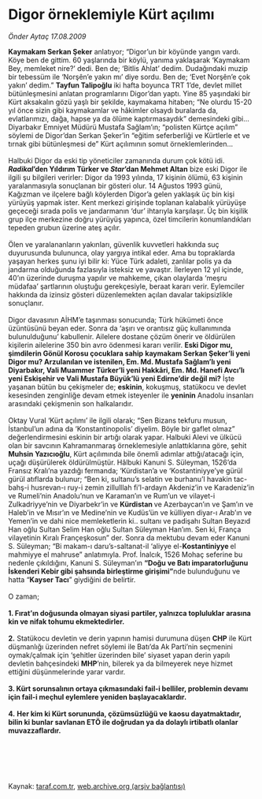 # Digor örneklemiyle Kürt açılımı

*Önder Aytaç 17.08.2009*

<div class="taraf_structure_2col_1zq">
<div class="margen_n">



 <p><b>Kaymakam Serkan Şeker</b> anlatıyor; “Digor’un bir köyünde yangın vardı. Köye ben de gittim. 60 yaşlarında bir köylü, yanıma yaklaşarak ‘Kaymakam Bey, memleket nire?’ dedi. Ben de; ‘Bitlis Ahlat’ dedim. Dudağındaki muzip bir tebessüm ile ‘Norşên’e yakın mı’ diye sordu. Ben de; ‘Evet Norşên’e çok yakın’ dedim.” <b>Tayfun Talipoğlu</b> iki hafta boyunca TRT 1’de, devlet millet bütünleşmesini anlatan programlarını Digor’dan yaptı. Yine 85 yaşındaki bir Kürt aksakalın gözü yaşlı bir şekilde, kaymakama hitaben; “Ne olurdu 15-20 yıl önce sizin gibi kaymakamlar ve hâkimler olsaydı buralarda da, evlatlarımızı, dağa, hapse ya da ölüme kaptırmasaydık” demesindeki gibi... Diyarbakır Emniyet Müdürü Mustafa Sağlam’ın; “polisten Kürtçe açılım” söylemi de Digor’dan Serkan Şeker’in “eğitim seferberliği ve Kürtlerle et ve tırnak gibi bütünleşmesi de” Kürt açılımının somut örneklemlerinden... <br/><br/>Halbuki Digor da eski tip yöneticiler zamanında durum çok kötü idi. <b><i>Radikal</i>’den Yıldırım Türker ve <i>Star</i>’dan Mehmet Altan</b> bize eski Digor ile ilgili şu bilgileri verirler: Digor da 1993 yılında, 17 kişinin ölümü, 63 kişinin yaralanmasıyla sonuçlanan bir gösteri olur. 14 Ağustos 1993 günü, Kağızman ve ilçelere bağlı köylerden Digor’a gelen yaklaşık üç bin kişi yürüyüş yapmak ister. Kent merkezi girişinde toplanan kalabalık yürüyüşe geçeceği sırada polis ve jandarmanın ‘dur’ ihtarıyla karşılaşır. Üç bin kişilik grup ilçe merkezine doğru yürüyüş yapınca, özel timcilerin konumlandıkları tepeden grubun üzerine ateş açılır. <br/><br/>Ölen ve yaralananların yakınları, güvenlik kuvvetleri hakkında suç duyurusunda bulununca, olay yargıya intikal eder. Ama bu topraklarda yaşayan herkes şunu iyi bilir ki: Yüce Türk adaleti, zanlılar polis ya da jandarma olduğunda fazlasıyla isteksiz ve yavaştır. İlerleyen 12 yıl içinde, 40’ın üzerinde duruşma yapılır ve mahkeme, çıkan olaylarda ‘meşru müdafaa’ şartlarının oluştuğu gerekçesiyle, beraat kararı verir. Eylemciler hakkında da izinsiz gösteri düzenlemekten açılan davalar takipsizlikle sonuçlanır. <br/><br/>Digor davasının AİHM’e taşınması sonucunda; Türk hükümeti önce üzüntüsünü beyan eder. Sonra da ‘aşırı ve orantısız güç kullanımında bulunulduğunu’ kabullenir. Ailelere dostane çözüm önerir ve öldürülen kişilerin ailelerine 350 bin avro ödenmesi kararı verilir. <b>Eski Digor mu, şimdilerin Gönül Korosu çocuklara sahip</b> <b>kaymakam Serkan Şeker’li yeni Digor mu? Arzulanılan ve istenilen, Em. Md. Mustafa Sağlam’lı yeni Diyarbakır, Vali Muammer Türker’li yeni Hakkâri, Em. Md. Hanefi Avcı’lı yeni Eskişehir ve Vali Mustafa Büyük’lü yeni Edirne’dir değil mi?</b> İşte yaşanan bütün bu çekişmeler de; <b>eskinin</b>, kokuşmuş, statükocu ve devlet kesesinden zenginliğe devam etmek isteyenler ile <b>yeninin</b> Anadolu insanları arasındaki çekişmenin son halkalarıdır. <br/><br/>Oktay Vural ‘Kürt açılımı’ ile ilgili olarak; “Sen Bizans tekfuru musun, İstanbul’un adına da ‘Konstantinopolis’ diyelim. Böyle bir gaflet olmaz” değerlendirmesini eskinin bir artığı olarak yapar. Halbuki Alevi ve ülkücü olan bir savcının Kahramanmaraş örneklemesiyle anlattıklarına göre, şehit <b>Muhsin Yazıcıoğlu</b>, Kürt açılımında bile önemli adımlar attığı/atacağı için, uçağı düşürülerek öldürülmüştür. Hâlbuki Kanuni S. Süleyman, 1526’da Fransız Kralı’na yazdığı fermanda; ‘Kürdistan’a ve ‘Kostantiniyye’ye gürül gürül atıflarda bulunur; “Ben ki, sultanu’s selatin ve burhanu’l havakin tac-bahş-i husrevan-ı ruy-i zemin zillulllah fi’l-ardayn Akdeniz’in ve Karadeniz’in ve Rumeli’nin Anadolu’nun ve Karaman’ın ve Rum’un ve vilayet-i Zulkadriyye’nin ve Diyarbekr’in ve <b>Kürdistan </b>ve Azerbaycan’ın ve Şam’ın ve Haleb’in ve Mısır’ın ve Medine’nin ve Kudüs’ün ve külliyen diyar-ı Arab’ın ve Yemen’in ve dahi nice memleketlerin ki.. sultanı ve padişahı Sultan Beyazıd Han oğlu Sultan Selim Han oğlu Sultan Süleyman Han’ım. Sen ki, França vilayetinin Kıralı Françeşkosun” der. Sonra da mektubu devam eder Kanuni S. Süleyman; “Bi makam-ı daru’s-saltanat-il ‘aliyye el-<b>Kostantiniyye </b>el mahmiyye el mahruse” anlatımıyla. Prof. İnalcık, 1526 Mohaç seferine bu nedenle çıkıldığını, Kanuni S. Süleyman’ın <b>“Doğu ve Batı imparatorluğunu İskenderi Kebir gibi şahsında birleştirme girişimi”</b>nde bulunduğunu ve hatta “<b>Kayser Tacı</b>” giydiğini de belirtir. <br/><br/>O zaman;<b> <br/><br/>1. Fırat’ın doğusunda olmayan siyasi partiler, yalnızca topluluklar arasına kin ve nifak tohumu ekmektedirler.</b> <b><br/><br/>2.</b> Statükocu devletin ve derin yapının hamisi durumuna düşen <b>CHP</b> ile Kürt düşmanlığı üzerinden nefret söylemi ile Batı’da Ak Parti’nin seçmenini oymak/çalmak için ‘şehitler üzerinden bile’ siyaset yapan derin yapılı devletin bahçesindeki <b>MHP</b>’nin, bilerek ya da bilmeyerek neye hizmet ettiğini düşünmelerinde yarar vardır.<b> <br/><br/>3. Kürt sorunsalının ortaya çıkmasındaki fail-i belliler, problemin devamı için fail-i meçhul eylemlere yeniden başlayacaklardır. <br/><br/>4.</b> <b>Her kim ki Kürt sorununda, çözümsüzlüğü ve kaosu dayatmaktadır, bilin ki bunlar savlanan ETÖ ile doğrudan ya da dolaylı irtibatlı olanlar muvazzaflardır.</b> </p>
<br/>
<br/>
<br/>



<br/>


<div id="taraf_not">
</div>

</div>


</div>

Kaynak: [taraf.com.tr](http://taraf.com.tr:80/makale/6859.htm), [web.archive.org (arşiv bağlantısı)](http://web.archive.org/web/20091230053318/http://taraf.com.tr:80/makale/6859.htm)

